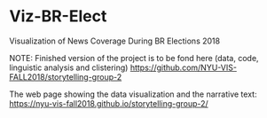 # Viz-BR-Elect
Visualization of News Coverage During BR Elections 2018


NOTE: Finished version of the project is to be fond here (data, code, linguistic analysis and clistering)
https://github.com/NYU-VIS-FALL2018/storytelling-group-2

The web page showing the data visualization and the narrative text:
https://nyu-vis-fall2018.github.io/storytelling-group-2/
